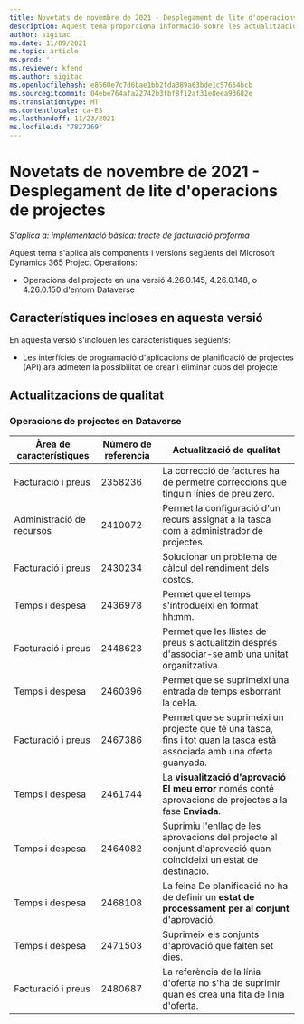 ```yaml
---
title: Novetats de novembre de 2021 - Desplegament de lite d'operacions de projectes
description: Aquest tema proporciona informació sobre les actualitzacions de qualitat que estan disponibles a la versió de novembre de 2021 de la implementació del lite Project Operations.
author: sigitac
ms.date: 11/09/2021
ms.topic: article
ms.prod: ''
ms.reviewer: kfend
ms.author: sigitac
ms.openlocfilehash: e8560e7c7d6bae1bb2fda389a63bde1c57654bcb
ms.sourcegitcommit: 04ebe764afa22742b3fbf8f12af31e8eea93682e
ms.translationtype: MT
ms.contentlocale: ca-ES
ms.lasthandoff: 11/23/2021
ms.locfileid: "7827269"
---
```

# <a name="whats-new-november-2021---project-operations-lite-deployment"></a>Novetats de novembre de 2021 - Desplegament de lite d'operacions de projectes

_S'aplica a: implementació bàsica: tracte de facturació proforma_

Aquest tema s'aplica als components i versions següents del Microsoft Dynamics 365 Project Operations:

- Operacions del projecte en una versió 4.26.0.145, 4.26.0.148, o 4.26.0.150 d'entorn Dataverse
  
## <a name="features-included-in-this-release"></a>Característiques incloses en aquesta versió

En aquesta versió s'inclouen les característiques següents:

- Les interfícies de programació d'aplicacions de planificació de projectes (API) ara admeten la possibilitat de crear i eliminar cubs del projecte

## <a name="quality-updates"></a>Actualitzacions de qualitat

### <a name="project-operations-in-dataverse"></a>Operacions de projectes en Dataverse

| Àrea de característiques | Número de referència | Actualització de qualitat |
| --- | --- | --- |
| Facturació i preus | 2358236 | La correcció de factures ha de permetre correccions que tinguin línies de preu zero. |
| Administració de recursos | 2410072 | Permet la configuració d'un recurs assignat a la tasca com a administrador de projectes. |
| Facturació i preus | 2430234 | Solucionar un problema de càlcul del rendiment dels costos. |
| Temps i despesa | 2436978 | Permet que el temps s'introdueixi en format hh:mm. |
| Facturació i preus | 2448623 | Permet que les llistes de preus s'actualitzin després d'associar-se amb una unitat organitzativa. |
| Temps i despesa | 2460396 | Permet que se suprimeixi una entrada de temps esborrant la cel·la. |
| Facturació i preus | 2467386 | Permet que se suprimeixi un projecte que té una tasca, fins i tot quan la tasca està associada amb una oferta guanyada. |
| Temps i despesa | 2461744 | La **visualització d'aprovació El meu error** només conté aprovacions de projectes a la fase **Enviada**. |
| Temps i despesa | 2464082 | Suprimiu l'enllaç de les aprovacions del projecte al conjunt d'aprovació quan coincideixi un estat de destinació. |
| Temps i despesa | 2468108 | La feina De planificació no ha de definir un **estat de processament per al conjunt** d'aprovació. |
| Temps i despesa | 2471503 | Suprimeix els conjunts d'aprovació que falten set dies. |
| Facturació i preus | 2480687 | La referència de la línia d'oferta no s'ha de suprimir quan es crea una fita de línia d'oferta. |
